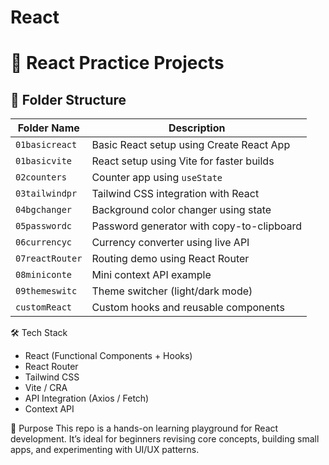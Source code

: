 # React

# 🧠 React Practice Projects

## 📁 Folder Structure

| Folder Name       | Description                                      |
|-------------------|--------------------------------------------------|
| `01basicreact`    | Basic React setup using Create React App         |
| `01basicvite`     | React setup using Vite for faster builds         |
| `02counters`      | Counter app using `useState`                     |
| `03tailwindpr`    | Tailwind CSS integration with React              |
| `04bgchanger`     | Background color changer using state             |
| `05passwordc`     | Password generator with copy-to-clipboard        |
| `06currencyc`     | Currency converter using live API                |
| `07reactRouter`   | Routing demo using React Router                  |
| `08miniconte`     | Mini context API example                         |
| `09themeswitc`    | Theme switcher (light/dark mode)                 |
| `customReact`     | Custom hooks and reusable components             |

🛠 Tech Stack
- React (Functional Components + Hooks)
- React Router
- Tailwind CSS
- Vite / CRA
- API Integration (Axios / Fetch)
- Context API

🎯 Purpose
This repo is a hands-on learning playground for React development. It’s ideal for beginners revising core concepts, building small apps, and experimenting with UI/UX patterns.
